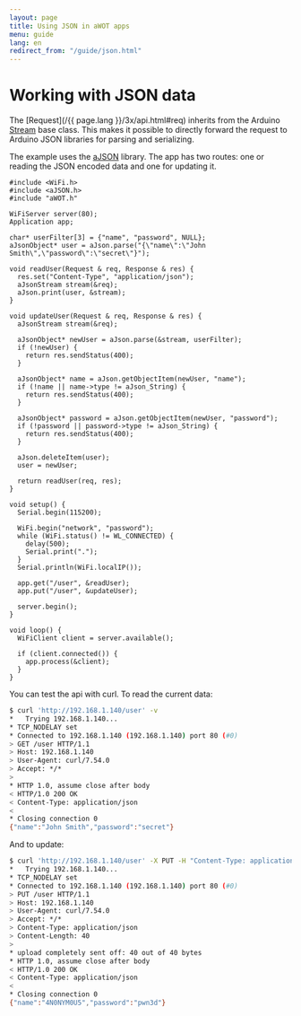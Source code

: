 ```yaml
---
layout: page
title: Using JSON in aWOT apps
menu: guide
lang: en
redirect_from: "/guide/json.html"
---
```

# Working with JSON data

The [Request](/{{ page.lang }}/3x/api.html#req) inherits from the Arduino [Stream](https://www.arduino.cc/reference/en/language/functions/communication/stream/) base class. This makes it possible to directly forward the request to Arduino JSON libraries for parsing and serializing. 

The example uses the [aJSON](https://github.com/interactive-matter/aJson/) library. The app has two routes: one or reading the JSON encoded data and one for updating it.

```arduino
#include <WiFi.h>
#include <aJSON.h>
#include "aWOT.h"

WiFiServer server(80);
Application app;

char* userFilter[3] = {"name", "password", NULL};
aJsonObject* user = aJson.parse("{\"name\":\"John Smith\",\"password\":\"secret\"}");

void readUser(Request & req, Response & res) {
  res.set("Content-Type", "application/json");
  aJsonStream stream(&req);
  aJson.print(user, &stream);
}

void updateUser(Request & req, Response & res) {
  aJsonStream stream(&req);

  aJsonObject* newUser = aJson.parse(&stream, userFilter);
  if (!newUser) {
    return res.sendStatus(400);
  }

  aJsonObject* name = aJson.getObjectItem(newUser, "name");
  if (!name || name->type != aJson_String) {
    return res.sendStatus(400);
  }

  aJsonObject* password = aJson.getObjectItem(newUser, "password");
  if (!password || password->type != aJson_String) {
    return res.sendStatus(400);
  }

  aJson.deleteItem(user);
  user = newUser;

  return readUser(req, res);
}

void setup() {
  Serial.begin(115200);

  WiFi.begin("network", "password");
  while (WiFi.status() != WL_CONNECTED) {
    delay(500);
    Serial.print(".");
  }
  Serial.println(WiFi.localIP());

  app.get("/user", &readUser);
  app.put("/user", &updateUser);

  server.begin();
}

void loop() {
  WiFiClient client = server.available();

  if (client.connected()) {
    app.process(&client);
  }
}
```

You can test the api with curl. To read the current data:

```sh
$ curl 'http://192.168.1.140/user' -v
*   Trying 192.168.1.140...
* TCP_NODELAY set
* Connected to 192.168.1.140 (192.168.1.140) port 80 (#0)
> GET /user HTTP/1.1
> Host: 192.168.1.140
> User-Agent: curl/7.54.0
> Accept: */*
> 
* HTTP 1.0, assume close after body
< HTTP/1.0 200 OK
< Content-Type: application/json
< 
* Closing connection 0
{"name":"John Smith","password":"secret"}
```

And to update:

```sh
$ curl 'http://192.168.1.140/user' -X PUT -H "Content-Type: application/json" -d '{"name":"4N0NYM0U5", "password":"pwn3d"}' -v
*   Trying 192.168.1.140...
* TCP_NODELAY set
* Connected to 192.168.1.140 (192.168.1.140) port 80 (#0)
> PUT /user HTTP/1.1
> Host: 192.168.1.140
> User-Agent: curl/7.54.0
> Accept: */*
> Content-Type: application/json
> Content-Length: 40
> 
* upload completely sent off: 40 out of 40 bytes
* HTTP 1.0, assume close after body
< HTTP/1.0 200 OK
< Content-Type: application/json
< 
* Closing connection 0
{"name":"4N0NYM0U5","password":"pwn3d"}
```
